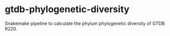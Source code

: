 # gtdb-phylogenetic-diversity
Snakemake pipeline to calculate the phylum phylogenetic diversity of GTDB R220.
